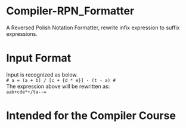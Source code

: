# Compiler-RPN_Formatter
A Reversed Polish Notation Formatter, rewrite infix expression to suffix expressions.

# Input Format
Input is recognized as below. <br>
`# a = (a + b) / [c + {d * e}] - (t - a) #` <br>
The expression above will be rewritten as: <br>
`aab+cde*+/ta--=`

# Intended for the Compiler Course

